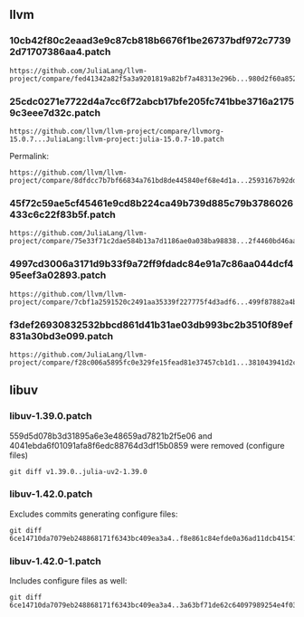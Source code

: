 ## llvm

### 10cb42f80c2eaad3e9c87cb818b6676f1be26737bdf972c77392d71707386aa4.patch

```
https://github.com/JuliaLang/llvm-project/compare/fed41342a82f5a3a9201819a82bf7a48313e296b...980d2f60a8524c5546397db9e8bbb7d6ea56c1b7.patch
```

### 25cdc0271e7722d4a7cc6f72abcb17bfe205fc741bbe3716a21759c3eee7d32c.patch

```
https://github.com/llvm/llvm-project/compare/llvmorg-15.0.7...JuliaLang:llvm-project:julia-15.0.7-10.patch
```

Permalink:

```
https://github.com/llvm/llvm-project/compare/8dfdcc7b7bf66834a761bd8de445840ef68e4d1a...2593167b92dd2d27849e8bc331db2072a9b4bd7f.patch
```

### 45f72c59ae5cf45461e9cd8b224ca49b739d885c79b3786026433c6c22f83b5f.patch

```
https://github.com/JuliaLang/llvm-project/compare/75e33f71c2dae584b13a7d1186ae0a038ba98838...2f4460bd46aa80d4fe0d80c3dabcb10379e8d61b.patch
```

### 4997cd3006a3171d9b33f9a72ff9fdadc84e91a7c86aa044dcf495eef3a02893.patch

```
https://github.com/llvm/llvm-project/compare/7cbf1a2591520c2491aa35339f227775f4d3adf6...499f87882a4ba1837ec12a280478cf4cb0d2753d.diff
```

### f3def26930832532bbcd861d41b31ae03db993bc2b3510f89ef831a30bd3e099.patch

```
https://github.com/JuliaLang/llvm-project/compare/f28c006a5895fc0e329fe15fead81e37457cb1d1...381043941d2c7a5157a011510b6d0386c171aae7.diff
```

## libuv

### libuv-1.39.0.patch

559d5d078b3d31895a6e3e48659ad7821b2f5e06 and 4041ebda6f01091afa8f6edc88764d3df15b0859 were removed (configure files)

```
git diff v1.39.0..julia-uv2-1.39.0
```

### libuv-1.42.0.patch

Excludes commits generating configure files:

```
git diff 6ce14710da7079eb248868171f6343bc409ea3a4..f8e861c84efde0a36ad11dcb41541ab7374cea72
```

### libuv-1.42.0-1.patch

Includes configure files as well:

```
git diff 6ce14710da7079eb248868171f6343bc409ea3a4..3a63bf71de62c64097989254e4f03212e3bf5fc8
```
